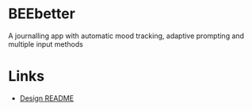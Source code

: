 # BEEbetter

A journalling app with automatic mood tracking, adaptive prompting and multiple input methods

# Links

- [Design README](./design/README.md)
